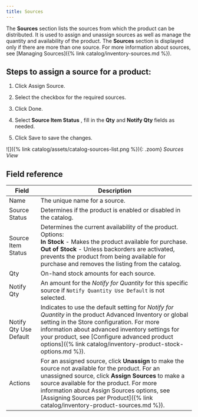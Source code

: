 ```yaml
---
title: Sources
---
```


The **Sources** section lists the sources from which the product can be distributed. It is used to assign and unassign sources as well as manage the quantity and availability of the product. The **Sources** section is displayed only if there are more than one source. For more information about sources, see [Managing Sources]({% link catalog/inventory-sources.md %}).

## Steps to assign a source for a product:

1. Click <span class="btn">Assign Source</span>.

1. Select the checkbox for the required sources.

1. Click <span class="btn">Done</span>.

1. Select **Source Item Status** , fill in the **Qty** and **Notify Qty** fields as needed.

1. Click <span class="btn">Save</span> to save the changes.

![]({% link catalog/assets/catalog-sources-list.png %}){: .zoom}
_Sources View_

## Field reference

|Field|Description|
|--- |--- |
|Name|The unique name for a source.|
|Source Status|Determines if the product is enabled or disabled in the catalog.|
|Source Item Status|Determines the current availability of the product. Options:<br />**In Stock** - Makes the product available for purchase.<br />**Out of Stock** - Unless backorders are activated, prevents the product from being available for purchase and removes the listing from the catalog.|
|Qty|On-hand stock amounts for each source.|
|Notify Qty|An amount for the _Notify for Quantity_ for this specific source if `Notify Quantity Use Default` is not selected.|
|Notify Qty Use Default|Indicates to use the default setting for _Notify for Quantity_ in the product Advanced Inventory or global setting in the Store configuration. For more information about advanced inventory settings for your product, see [Configure advanced product options]({% link catalog/inventory-product-stock-options.md %}).|
|Actions|For an assigned source, click **Unassign** to make the source not available for the product. For an unassigned source, click **Assign Sources** to make a source available for the product. For more information about Assign Sources options, see [Assigning Sources per Product]({% link catalog/inventory-product-sources.md %}).|
